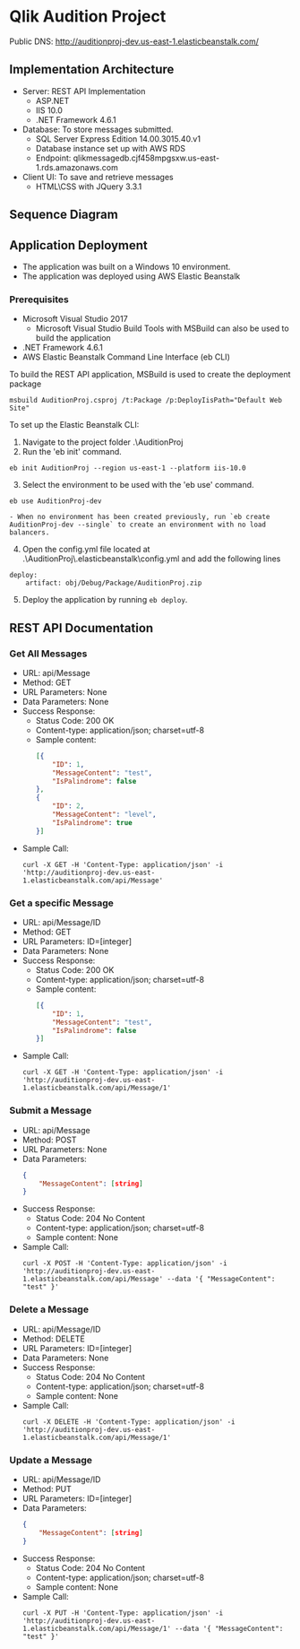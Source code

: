 # Qlik Audition Project

Public DNS: http://auditionproj-dev.us-east-1.elasticbeanstalk.com/

## Implementation Architecture

* Server: REST API Implementation
    - ASP.NET 
    - IIS 10.0
    - .NET Framework 4.6.1
* Database: To store messages submitted.
    - SQL Server Express Edition 14.00.3015.40.v1
    - Database instance set up with AWS RDS
    - Endpoint: qlikmessagedb.cjf458mpgsxw.us-east-1.rds.amazonaws.com
* Client UI: To save and retrieve messages
    - HTML\CSS with JQuery 3.3.1

## Sequence Diagram

## Application Deployment

* The application was built on a Windows 10 environment.
* The application was deployed using AWS Elastic Beanstalk

### Prerequisites
* Microsoft Visual Studio 2017
    - Microsoft Visual Studio Build Tools with MSBuild can also be used to build the application
* .NET Framework 4.6.1
* AWS Elastic Beanstalk Command Line Interface (eb CLI)

To build the REST API application, MSBuild is used to create the deployment package
```
msbuild AuditionProj.csproj /t:Package /p:DeployIisPath="Default Web Site"
```

To set up the Elastic Beanstalk CLI:
1. Navigate to the project folder .\AuditionProj
2. Run the 'eb init' command.
```
eb init AuditionProj --region us-east-1 --platform iis-10.0
```
3. Select the environment to be used with the 'eb use' command.
```
eb use AuditionProj-dev
```
    - When no environment has been created previously, run `eb create AuditionProj-dev --single` to create an environment with no load balancers.
4. Open the config.yml file located at .\AuditionProj\\.elasticbeanstalk\config.yml and add the following lines
```
deploy:
    artifact: obj/Debug/Package/AuditionProj.zip
```
5. Deploy the application by running `eb deploy`.

## REST API Documentation

### Get All Messages
* URL: api/Message
* Method: GET
* URL Parameters: None
* Data Parameters: None
* Success Response:
    - Status Code: 200 OK
    - Content-type: application/json; charset=utf-8
    - Sample content:
        ```json
        [{
            "ID": 1,
            "MessageContent": "test",
            "IsPalindrome": false
        },
        {
            "ID": 2,
            "MessageContent": "level",
            "IsPalindrome": true
        }]
        ```
* Sample Call: 
    ```
    curl -X GET -H 'Content-Type: application/json' -i 'http://auditionproj-dev.us-east-1.elasticbeanstalk.com/api/Message'
    ```

### Get a specific Message
* URL: api/Message/ID
* Method: GET
* URL Parameters: ID=[integer]
* Data Parameters: None
* Success Response:
    - Status Code: 200 OK
    - Content-type: application/json; charset=utf-8
    - Sample content:
        ```json
        [{
            "ID": 1,
            "MessageContent": "test",
            "IsPalindrome": false
        }]
        ```
* Sample Call: 
    ```
    curl -X GET -H 'Content-Type: application/json' -i 'http://auditionproj-dev.us-east-1.elasticbeanstalk.com/api/Message/1'
    ```

### Submit a Message
* URL: api/Message
* Method: POST
* URL Parameters: None
* Data Parameters:
    ```json
    {
        "MessageContent": [string]
    }
    ```
* Success Response:
    - Status Code: 204 No Content
    - Content-type: application/json; charset=utf-8
    - Sample content: None
* Sample Call: 
    ```
    curl -X POST -H 'Content-Type: application/json' -i 'http://auditionproj-dev.us-east-1.elasticbeanstalk.com/api/Message' --data '{ "MessageContent": "test" }'
    ```

### Delete a Message
* URL: api/Message/ID
* Method: DELETE
* URL Parameters: ID=[integer]
* Data Parameters: None
* Success Response:
    - Status Code: 204 No Content
    - Content-type: application/json; charset=utf-8
    - Sample content: None
* Sample Call: 
    ```
    curl -X DELETE -H 'Content-Type: application/json' -i 'http://auditionproj-dev.us-east-1.elasticbeanstalk.com/api/Message/1'
    ```

### Update a Message
* URL: api/Message/ID
* Method: PUT
* URL Parameters: ID=[integer]
* Data Parameters:
    ```json
    {
        "MessageContent": [string]
    }
    ```
* Success Response:
    - Status Code: 204 No Content
    - Content-type: application/json; charset=utf-8
    - Sample content: None
* Sample Call: 
    ```
    curl -X PUT -H 'Content-Type: application/json' -i 'http://auditionproj-dev.us-east-1.elasticbeanstalk.com/api/Message/1' --data '{ "MessageContent": "test" }'
    ```